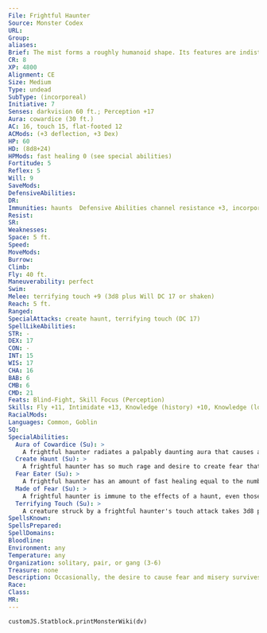 ```yaml
---
File: Frightful Haunter
Source: Monster Codex
URL: 
Group: 
aliases: 
Brief: The mist forms a roughly humanoid shape. Its features are indistinct, except for its clawed hands and hairy, fanged face.
CR: 8
XP: 4800
Alignment: CE
Size: Medium
Type: undead
SubType: (incorporeal)
Initiative: 7
Senses: darkvision 60 ft.; Perception +17
Aura: cowardice (30 ft.)
AC: 16, touch 15, flat-footed 12
ACMods: (+3 deflection, +3 Dex)
HP: 60
HD: (8d8+24)
HPMods: fast healing 0 (see special abilities)
Fortitude: 5
Reflex: 5
Will: 9
SaveMods: 
DefensiveAbilities: 
DR: 
Immunities: haunts  Defensive Abilities channel resistance +3, incorporeal
Resist: 
SR: 
Weaknesses: 
Space: 5 ft.
Speed: 
MoveMods: 
Burrow: 
Climb: 
Fly: 40 ft.
Maneuverability: perfect
Swim: 
Melee: terrifying touch +9 (3d8 plus Will DC 17 or shaken)
Reach: 5 ft.
Ranged: 
SpecialAttacks: create haunt, terrifying touch (DC 17)
SpellLikeAbilities: 
STR: -
DEX: 17
CON: -
INT: 15
WIS: 17
CHA: 16
BAB: 6
CMB: 6
CMD: 21
Feats: Blind-Fight, Skill Focus (Perception)
Skills: Fly +11, Intimidate +13, Knowledge (history) +10, Knowledge (local) +13, Perception +17, Stealth +14, Survival +11
RacialMods: 
Languages: Common, Goblin
SQ: 
SpecialAbilities:
  Aura of Cowardice (Su): >
    A frightful haunter radiates a palpably daunting aura that causes all enemies within 30 feet to take a -4 penalty on saving throws against fear effects. Creatures that are normally immune to fear lose that immunity while within 10 feet of a frightful haunter with this ability.
  Create Haunt (Su): >
    A frightful haunter has so much rage and desire to create fear that it can actually create a haunt (Pathfinder RPG GameMastery Guide 242) once per hour. Each haunt has a CR no greater than the frightful haunter's CR - 2, and often takes a form either tied to the location the frightful haunter selects for it or inspired by the victims the frightful haunter hopes to frighten.  Unlike a typical haunt, those created by a frightful haunter are destroyed when neutralized, and fade away after a number of days equal to the creator's Hit Dice. A frightful haunter cannot have more than 1 haunt active per HD; if any haunt is created that exceeds that limit, the oldest active haunt is neutralized.
  Fear Eater (Su): >
    A frightful haunter has an amount of fast healing equal to the number of creatures within 30 feet currently suffering from a fear effect.
  Made of Fear (Su): >
    A frightful haunter is immune to the effects of a haunt, even those it does not create.
  Terrifying Touch (Su): >
    A creature struck by a frightful haunter's touch attack takes 3d8 points of damage and must succeed at a DC 17 Will saving throw or be shaken for 1 minute. A creature that succeeds at the save can't be made shaken by the terrifying touch for 24 hours, but can still take damage from it. Successfully using terrifying touch multiple times extends only the duration of its effect; it does not create a stronger fear condition. This is a mind-affecting fear effect. The DC is Charisma-based.
SpellsKnown: 
SpellsPrepared: 
SpellDomains: 
Bloodline: 
Environment: any
Temperature: any
Organization: solitary, pair, or gang (3-6)
Treasure: none
Description: Occasionally, the desire to cause fear and misery survives even when a bugbear dies. Such a creature can detach part of its vile nature to create frightening spiritual traps in the form of haunts. Whenever possible, a frightful haunter learns about a group before building haunts to terrify it, and customizes the haunts' effects based on its victims' fears and weaknesses. If a frightful haunter is forced to confront a group directly, it attempts to create a stronghold of damaging haunts, attacking only when the group neutralizes one of the haunts, and then fleeing to another prepared location.
Race: 
Class: 
MR: 
---
```

```dataviewjs
customJS.Statblock.printMonsterWiki(dv)
```
